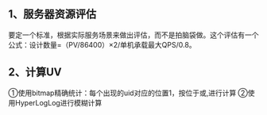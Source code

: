 1、服务器资源评估
----------------
要定一个标准，根据实际服务场景来做出评估，而不是拍脑袋做。这个评估有一个公式：设计数量=（PV/86400）×2/单机承载最大QPS/0.8。

2、计算UV
----------------
①使用bitmap精确统计：每个出现的uid对应的位置1，按位于或,进行计算
②使用HyperLogLog进行模糊计算
